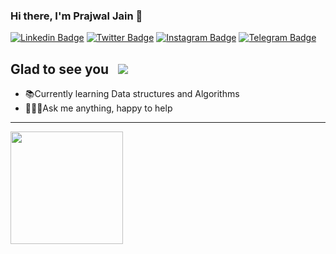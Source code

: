 ### Hi there, I'm Prajwal Jain 👋
[![Linkedin Badge](https://img.shields.io/badge/-LinkedIn-0e76a8?style=flat-square&logo=Linkedin&logoColor=white)](https://www.linkedin.com/in/prajwaljain20/)
[![Twitter Badge](https://img.shields.io/badge/-Twitter-00acee?style=flat-square&logo=Twitter&logoColor=white)](https://twitter.com/Prajwal14438770)
[![Instagram Badge](https://img.shields.io/badge/-Instagram-e4405f?style=flat-square&logo=Instagram&logoColor=white)](https://www.instagram.com/prajwaljainn/)
[![Telegram Badge](https://img.shields.io/badge/-Telegram-0088cc?style=flat-square&logo=Telegram&logoColor=white)](https://t.me/Lone_Wolf20)
## Glad to see you  &nbsp; ![](https://visitor-badge.glitch.me/badge?page_id=Prajwaljain20.Prajwaljain20)
<ul style="diamond">
  <li>📚Currently learning Data structures and Algorithms</li>
  <li>🙋🏻‍♂️Ask me anything, happy to help</li>
</ul><hr>
<img height="180em" src="https://github-readme-stats.vercel.app/api?username=Prajwaljain20&show_icons=true&hide_border=true&&count_private=true&include_all_commits=true" />
